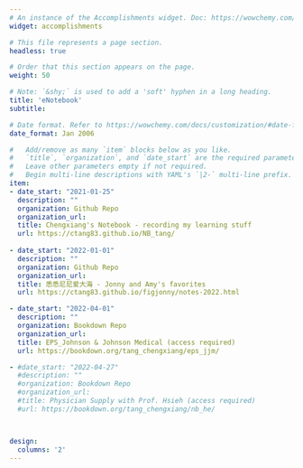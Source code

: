 ```yaml
---
# An instance of the Accomplishments widget. Doc: https://wowchemy.com/docs/page-builder/
widget: accomplishments

# This file represents a page section.
headless: true

# Order that this section appears on the page.
weight: 50

# Note: `&shy;` is used to add a 'soft' hyphen in a long heading.
title: 'eNotebook'
subtitle:

# Date format. Refer to https://wowchemy.com/docs/customization/#date-format
date_format: Jan 2006

#   Add/remove as many `item` blocks below as you like.
#   `title`, `organization`, and `date_start` are the required parameters.
#   Leave other parameters empty if not required.
#   Begin multi-line descriptions with YAML's `|2-` multi-line prefix.
item:
- date_start: "2021-01-25"
  description: ""
  organization: Github Repo
  organization_url: 
  title: Chengxiang's Notebook - recording my learning stuff
  url: https://ctang83.github.io/NB_tang/
  
- date_start: "2022-01-01"
  description: ""
  organization: Github Repo
  organization_url: 
  title: 悉悉尼尼爱大海 - Jonny and Amy's favorites
  url: https://ctang83.github.io/figjonny/notes-2022.html

- date_start: "2022-04-01"
  description: ""
  organization: Bookdown Repo
  organization_url: 
  title: EPS_Johnson & Johnson Medical (access required)
  url: https://bookdown.org/tang_chengxiang/eps_jjm/

- #date_start: "2022-04-27"
  #description: ""
  #organization: Bookdown Repo
  #organization_url: 
  #title: Physician Supply with Prof. Hsieh (access required)
  #url: https://bookdown.org/tang_chengxiang/nb_he/



design:
  columns: '2' 
---
```

